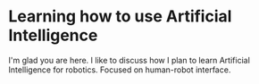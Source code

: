 # Learning how to use Artificial Intelligence

I'm glad you are here. I like to discuss how I plan to learn Artificial Intelligence for robotics. Focused on human-robot interface.
